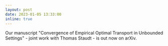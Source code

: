 ```yaml
---
layout: post
date: 2023-01-05 13:33:00
inline: true
---
```


Our manuscript "Convergence of Empirical Optimal Transport in Unbounded Settings" - joint work with Thomas Staudt - is out now on arXiv. 
